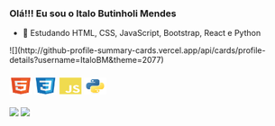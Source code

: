 ###  Olá!!! Eu sou o Italo Butinholi Mendes

- 🌱 Estudando HTML, CSS, JavaScript, Bootstrap, React e Python

<div>
       ![](http://github-profile-summary-cards.vercel.app/api/cards/profile-details?username=ItaloBM&theme=2077)
</div>

###

<div><div>  
  <img align="center" alt="ItaloBM-HTML" height="30" width="40" src="https://raw.githubusercontent.com/devicons/devicon/master/icons/html5/html5-original.svg">
  <img align="center" alt="ItaloBM-CSS" height="30" width="40" src="https://raw.githubusercontent.com/devicons/devicon/master/icons/css3/css3-original.svg">
  <img align="center" alt="ItaloBM-Js" height="30" width="40" src="https://raw.githubusercontent.com/devicons/devicon/master/icons/javascript/javascript-plain.svg">
  <img align="center" alt="ItaloBM-Python" height="30" width="40" src="https://raw.githubusercontent.com/devicons/devicon/master/icons/python/python-original.svg">
</div>

###

<div>
  <a href = "mailto:italobm2011@gmail.com"><img src="https://img.shields.io/badge/-Gmail-%23333?style=for-the-badge&logo=gmail&logoColor=white" target="_blank"></a>
  <a href="https://www.linkedin.com/in/italo-butinholi-mendes/" target="_blank"><img src="https://img.shields.io/badge/-LinkedIn-%230077B5?style=for-the-badge&logo=linkedin&logoColor=white" target="_blank"></a>   
</div>


